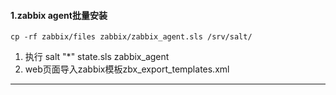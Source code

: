 

#### 1.zabbix agent批量安装
```
cp -rf zabbix/files zabbix/zabbix_agent.sls /srv/salt/
```
1. 执行 salt "*" state.sls zabbix_agent
2. web页面导入zabbix模板zbx_export_templates.xml

------


